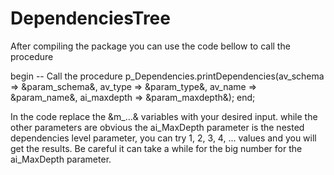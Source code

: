# DependenciesTree
After compiling the package you can use the code bellow to call the procedure 

begin
-- Call the procedure
p_Dependencies.printDependencies(av_schema => &param_schema&,
								av_type => &param_type&,
								av_name => &param_name&,
								ai_maxdepth => &param_maxdepth&);
end;


In the code replace the &m_...& variables with your desired input.
while the other parameters are obvious the ai_MaxDepth parameter is the
nested dependencies level parameter, you can try 1, 2, 3, 4, ... values
and you will get the results. Be careful it can take a while for the big
number for the ai_MaxDepth parameter.

